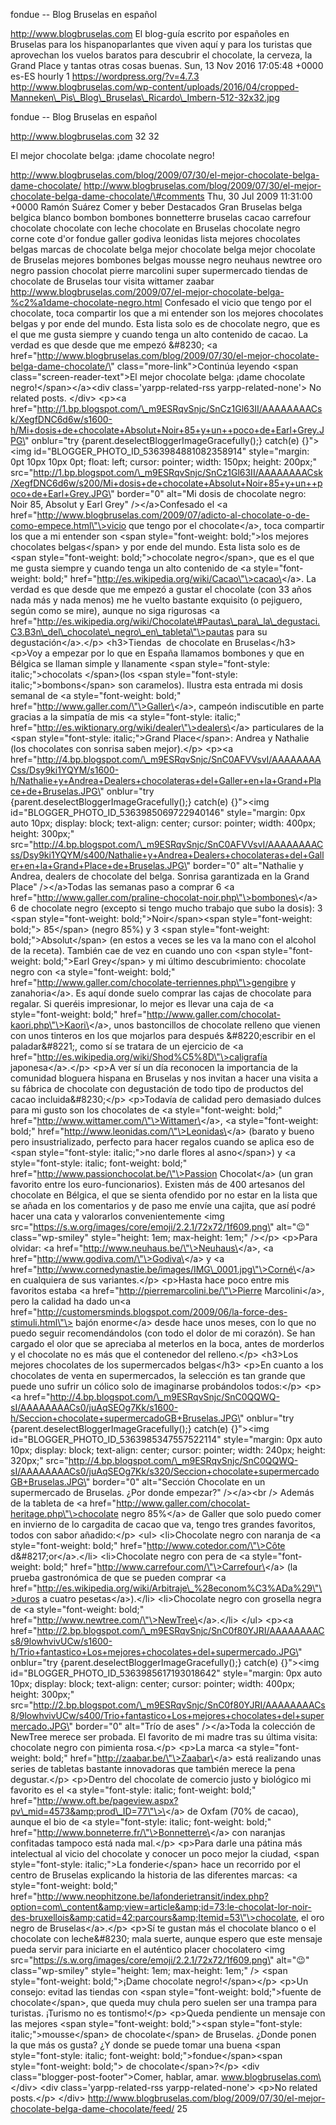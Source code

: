 fondue -- Blog Bruselas en español

http://www.blogbruselas.com El blog-guía escrito por españoles en
Bruselas para los hispanoparlantes que viven aquí y para los turistas
que aprovechan los vuelos baratos para descubrir el chocolate, la
cerveza, la Grand Place y tantas otras cosas buenas. Sun, 13 Nov 2016
17:05:48 +0000 es-ES hourly 1 https://wordpress.org/?v=4.7.3
http://www.blogbruselas.com/wp-content/uploads/2016/04/cropped-Manneken\_Pis\_Blog\_Bruselas\_Ricardo\_Imbern-512-32x32.jpg

fondue -- Blog Bruselas en español

http://www.blogbruselas.com 32 32

El mejor chocolate belga: ¡dame chocolate negro!

http://www.blogbruselas.com/blog/2009/07/30/el-mejor-chocolate-belga-dame-chocolate/
http://www.blogbruselas.com/blog/2009/07/30/el-mejor-chocolate-belga-dame-chocolate/\#comments
Thu, 30 Jul 2009 11:31:00 +0000 Ramón Suárez Comer y beber Destacados
Gran Bruselas belga belgica blanco bombon bombones bonnetterre bruselas
cacao carrefour chocolate chocolate con leche chocolate en Bruselas
chocolate negro corne cote d\'or fondue galler godiva leonidas lista
mejores chocolates belgas marcas de chocolate belga mejor chocolate
belga mejor chocolate de Bruselas mejores bombones belgas mousse negro
neuhaus newtree oro negro passion chocolat pierre marcolini super
supermercado tiendas de chocolate de Bruselas tour visita wittamer
zaabar
http://www.blogbruselas.com/2009/07/el-mejor-chocolate-belga-%c2%a1dame-chocolate-negro.html
Confesado el vicio que tengo por el chocolate, toca compartir los que a
mi entender son los mejores chocolates belgas y por ende del mundo. Esta
lista solo es de chocolate negro, que es el que me gusta siempre y
cuando tenga un alto contenido de cacao. La verdad es que desde que me
empezó &\#8230; \<a
href=\"http://www.blogbruselas.com/blog/2009/07/30/el-mejor-chocolate-belga-dame-chocolate/\"
class=\"more-link\"\>Continúa leyendo \<span
class=\"screen-reader-text\"\>El mejor chocolate belga: ¡dame chocolate
negro!\</span\>\</a\>\<div class=\'yarpp-related-rss
yarpp-related-none\'\> No related posts. \</div\> \<p\>\<a
href=\"http://1.bp.blogspot.com/\_m9ESRqvSnjc/SnCz1Gl63II/AAAAAAAACsk/XegfDNC6d6w/s1600-h/Mi+dosis+de+chocolate+Absolut+Noir+85+y+un++poco+de+Earl+Grey.JPG\"
onblur=\"try {parent.deselectBloggerImageGracefully();} catch(e)
{}\"\>\<img id=\"BLOGGER\_PHOTO\_ID\_5363984881082358914\"
style=\"margin: 0pt 10px 10px 0pt; float: left; cursor: pointer; width:
150px; height: 200px;\"
src=\"http://1.bp.blogspot.com/\_m9ESRqvSnjc/SnCz1Gl63II/AAAAAAAACsk/XegfDNC6d6w/s200/Mi+dosis+de+chocolate+Absolut+Noir+85+y+un++poco+de+Earl+Grey.JPG\"
border=\"0\" alt=\"Mi dosis de chocolate negro: Noir 85, Absolut y Earl
Grey\" /\>\</a\>Confesado el \<a
href=\"http://www.blogbruselas.com/2009/07/adicto-al-chocolate-o-de-como-empece.html\"\>vicio
que tengo por el chocolate\</a\>, toca compartir los que a mi entender
son \<span style=\"font-weight: bold;\"\>los mejores chocolates
belgas\</span\> y por ende del mundo. Esta lista solo es de \<span
style=\"font-weight: bold;\"\>chocolate negro\</span\>, que es el que me
gusta siempre y cuando tenga un alto contenido de \<a
style=\"font-weight: bold;\"
href=\"http://es.wikipedia.org/wiki/Cacao\"\>cacao\</a\>. La verdad es
que desde que me empezó a gustar el chocolate (con 33 años nada más y
nada menos) me he vuelto bastante exquisito (o pejiguero, según como se
mire), aunque no siga rigurosas \<a
href=\"http://es.wikipedia.org/wiki/Chocolate\#Pautas\_para\_la\_degustaci.C3.B3n\_del\_chocolate\_negro\_en\_tableta\"\>pautas
para su degustación\</a\>.\</p\> \<h3\>Tiendas  de chocolate en
Bruselas\</h3\> \<p\>Voy a empezar por lo que en España llamamos
bombones y que en Bélgica se llaman simple y llanamente \<span
style=\"font-style: italic;\"\>chocolats \</span\>(los \<span
style=\"font-style: italic;\"\>bombons\</span\> son caramelos). Ilustra
esta entrada mi dosis semanal de \<a style=\"font-weight: bold;\"
href=\"http://www.galler.com/\"\>Galler\</a\>, campeón indiscutible en
parte gracias a la simpatía de mis \<a style=\"font-style: italic;\"
href=\"http://es.wiktionary.org/wiki/dealer\"\>dealers\</a\>
particulares de la \<span style=\"font-style: italic;\"\>Grand
Place\</span\>: Andrea y Nathalie (los chocolates con sonrisa saben
mejor).\</p\> \<p\>\<a
href=\"http://4.bp.blogspot.com/\_m9ESRqvSnjc/SnC0AFVVsvI/AAAAAAAACss/Dsy9ki1YQYM/s1600-h/Nathalie+y+Andrea+Dealers+chocolateras+del+Galler+en+la+Grand+Place+de+Bruselas.JPG\"
onblur=\"try {parent.deselectBloggerImageGracefully();} catch(e)
{}\"\>\<img id=\"BLOGGER\_PHOTO\_ID\_5363985069722940146\"
style=\"margin: 0px auto 10px; display: block; text-align: center;
cursor: pointer; width: 400px; height: 300px;\"
src=\"http://4.bp.blogspot.com/\_m9ESRqvSnjc/SnC0AFVVsvI/AAAAAAAACss/Dsy9ki1YQYM/s400/Nathalie+y+Andrea+Dealers+chocolateras+del+Galler+en+la+Grand+Place+de+Bruselas.JPG\"
border=\"0\" alt=\"Nathalie y Andrea, dealers de chocolate del belga.
Sonrisa garantizada en la Grand Place\" /\>\</a\>Todas las semanas paso
a comprar 6 \<a
href=\"http://www.galler.com/praline-chocolat-noir.php\"\>bombones\</a\>
6 de chocolate negro (excepto si tengo mucho trabajo que subo la dosis):
3 \<span style=\"font-weight: bold;\"\>Noir\</span\>\<span
style=\"font-weight: bold;\"\> 85\</span\> (negro 85%) y 3 \<span
style=\"font-weight: bold;\"\>Absolut\</span\> (en estos a veces se les
va la mano con el alcohol de la receta). También cae de vez en cuando
uno con \<span style=\"font-weight: bold;\"\>Earl Grey\</span\> y mi
último descubrimiento: chocolate negro con \<a style=\"font-weight:
bold;\"
href=\"http://www.galler.com/chocolate-terriennes.php\"\>gengibre y
zanahoria\</a\>. Es aquí donde suelo comprar las cajas de chocolate para
regalar. Si queréis impresionar, lo mejor es llevar una caja de \<a
style=\"font-weight: bold;\"
href=\"http://www.galler.com/chocolat-kaori.php\"\>Kaori\</a\>, unos
bastoncillos de chocolate relleno que vienen con unos tinteros en los
que mojarlos para después &\#8220;escribir en el paladar&\#8221;, como
sí se tratara de un ejercicio de \<a
href=\"http://es.wikipedia.org/wiki/Shod%C5%8D\"\>caligrafía
japonesa\</a\>.\</p\> \<p\>A ver sí un día reconocen la importancia de
la comunidad bloguera hispana en Bruselas y nos invitan a hacer una
visita a su fábrica de chocolate con degustación de todo tipo de
productos del cacao incluida&\#8230;\</p\> \<p\>Todavía de calidad pero
demasiado dulces para mi gusto son los chocolates de \<a
style=\"font-weight: bold;\"
href=\"http://www.wittamer.com/\"\>Wittamer\</a\>, \<a
style=\"font-weight: bold;\"
href=\"http://www.leonidas.com/\"\>Leonidas\</a\> (barato y bueno pero
insustrializado, perfecto para hacer regalos cuando se aplica eso de
\<span style=\"font-style: italic;\"\>no darle flores al asno\</span\>)
y \<a style=\"font-style: italic; font-weight: bold;\"
href=\"http://www.passionchocolat.be/\"\>Passion Chocolat\</a\> (un gran
favorito entre los euro-funcionarios). Existen más de 400 artesanos del
chocolate en Bélgica, el que se sienta ofendido por no estar en la lista
que se añada en los comentarios y de paso me envíe una cajita, que así
podré hacer una cata y valorarlos convenientemente \<img
src=\"https://s.w.org/images/core/emoji/2.2.1/72x72/1f609.png\"
alt=\"😉\" class=\"wp-smiley\" style=\"height: 1em; max-height: 1em;\"
/\>\</p\> \<p\>Para olvidar: \<a
href=\"http://www.neuhaus.be/\"\>Neuhaus\</a\>, \<a
href=\"http://www.godiva.com/\"\>Godiva\</a\> y \<a
href=\"http://www.cornedynastie.be/images/IMG\_0001.jpg\"\>Corné\</a\>
en cualquiera de sus variantes.\</p\> \<p\>Hasta hace poco entre mis
favoritos estaba \<a href=\"http://pierremarcolini.be/\"\>Pierre
Marcolini\</a\>, pero la calidad ha dado un\<a
href=\"http://customersminds.blogspot.com/2009/06/la-force-des-stimuli.html\"\>
bajón enorme\</a\> desde hace unos meses, con lo que no puedo seguir
recomendándolos (con todo el dolor de mi corazón). Se han cargado el
olor que se apreciaba al meterlos en la boca, antes de morderlos y el
chocolate no es más que el contenedor del relleno.\</p\> \<h3\>Los
mejores chocolates de los supermercados belgas\</h3\> \<p\>En cuanto a
los chocolates de venta en supermercados, la selección es tan grande que
puede uno sufrir un cólico solo de imaginarse probándolos todos:\</p\>
\<p\>\<a
href=\"http://4.bp.blogspot.com/\_m9ESRqvSnjc/SnC0QQWQ-sI/AAAAAAAACs0/juAqSEOg7Kk/s1600-h/Seccion+chocolate+supermercadoGB+Bruselas.JPG\"
onblur=\"try {parent.deselectBloggerImageGracefully();} catch(e)
{}\"\>\<img id=\"BLOGGER\_PHOTO\_ID\_5363985347557522114\"
style=\"margin: 0px auto 10px; display: block; text-align: center;
cursor: pointer; width: 240px; height: 320px;\"
src=\"http://4.bp.blogspot.com/\_m9ESRqvSnjc/SnC0QQWQ-sI/AAAAAAAACs0/juAqSEOg7Kk/s320/Seccion+chocolate+supermercadoGB+Bruselas.JPG\"
border=\"0\" alt=\"Sección Chocolate en un supermercado de Bruselas.
¿Por donde empezar?\" /\>\</a\>\<br /\> Además de la tableta de \<a
href=\"http://www.galler.com/chocolat-heritage.php\"\>chocolate negro
85%\</a\> de Galler que solo puedo comer en invierno de lo cargadita de
cacao que va, tengo tres grandes favoritos, todos con sabor
añadido:\</p\> \<ul\> \<li\>Chocolate negro con naranja de \<a
style=\"font-weight: bold;\" href=\"http://www.cotedor.com/\"\>Côte
d&\#8217;or\</a\>.\</li\> \<li\>Chocolate negro con pera de \<a
style=\"font-weight: bold;\"
href=\"http://www.carrefour.com/\"\>Carrefour\</a\> (la prueba
gastronómica de que se pueden comprar \<a
href=\"http://es.wikipedia.org/wiki/Arbitraje\_%28econom%C3%ADa%29\"\>duros
a cuatro pesetas\</a\>).\</li\> \<li\>Chocolate negro con grosella negra
de \<a style=\"font-weight: bold;\"
href=\"http://www.newtree.com/\"\>NewTree\</a\>.\</li\> \</ul\> \<p\>\<a
href=\"http://2.bp.blogspot.com/\_m9ESRqvSnjc/SnC0f80YJRI/AAAAAAAACs8/9lowhvivUCw/s1600-h/Trio+fantastico+Los+mejores+chocolates+del+supermercado.JPG\"
onblur=\"try {parent.deselectBloggerImageGracefully();} catch(e)
{}\"\>\<img id=\"BLOGGER\_PHOTO\_ID\_5363985617193018642\"
style=\"margin: 0px auto 10px; display: block; text-align: center;
cursor: pointer; width: 400px; height: 300px;\"
src=\"http://2.bp.blogspot.com/\_m9ESRqvSnjc/SnC0f80YJRI/AAAAAAAACs8/9lowhvivUCw/s400/Trio+fantastico+Los+mejores+chocolates+del+supermercado.JPG\"
border=\"0\" alt=\"Trío de ases\" /\>\</a\>Toda la colección de NewTree
merece ser probada. El favorito de mi madre tras su última visita:
chocolate negro con pimienta rosa.\</p\> \<p\>La marca \<a
style=\"font-weight: bold;\" href=\"http://zaabar.be/\"\>Zaabar\</a\>
está realizando unas series de tabletas bastante innovadoras que también
merece la pena degustar.\</p\> \<p\>Dentro del chocolate de comercio
justo y biológico mi favorito es el \<a style=\"font-style: italic;
font-weight: bold;\"
href=\"http://www.oft.be/pageview.aspx?pv\_mid=4573&amp;prod\_ID=77\"\>\</a\>
de Oxfam (70% de cacao), aunque el bio de \<a style=\"font-style:
italic; font-weight: bold;\"
href=\"http://www.bonneterre.fr/\"\>Bonnetterre\</a\> con naranjas
confitadas tampoco está nada mal.\</p\> \<p\>Para darle una pátina más
intelectual al vicio del chocolate y conocer un poco mejor la ciudad,
\<span style=\"font-style: italic;\"\>La fonderie\</span\> hace un
recorrido por el centro de Bruselas explicando la historia de las
diferentes marcas: \<a style=\"font-weight: bold;\"
href=\"http://www.neophitzone.be/lafonderietransit/index.php?option=com\_content&amp;view=article&amp;id=73:le-chocolat-lor-noir-des-bruxellois&amp;catid=42:parcours&amp;Itemid=53\"\>chocolate,
el oro negro de Bruselas\</a\>.\</p\> \<p\>Sí te gustan más el chocolate
blanco o el chocolate con leche&\#8230; mala suerte, aunque espero que
este mensaje pueda servir para iniciarte en el auténtico placer
chocolatero \<img
src=\"https://s.w.org/images/core/emoji/2.2.1/72x72/1f609.png\"
alt=\"😉\" class=\"wp-smiley\" style=\"height: 1em; max-height: 1em;\"
/\> \<span style=\"font-weight: bold;\"\>¡Dame chocolate
negro!\</span\>\</p\> \<p\>Un consejo: evitad las tiendas con \<span
style=\"font-weight: bold;\"\>fuente de chocolate\</span\>, que queda
muy chula pero suelen ser una trampa para turistas. ¡Turismo no es
tontismo!\</p\> \<p\>Queda pendiente un mensaje con las mejores \<span
style=\"font-weight: bold;\"\>\<span style=\"font-style:
italic;\"\>mousse\</span\> de chocolate\</span\> de Bruselas. ¿Donde
ponen la que más os gusta? ¿Y donde se puede tomar una buena \<span
style=\"font-style: italic; font-weight: bold;\"\>fondue\</span\>\<span
style=\"font-weight: bold;\"\> de chocolate\</span\>?\</p\> \<div
class=\"blogger-post-footer\"\>Comer, hablar, amar.
www.blogbruselas.com\</div\> \<div class=\'yarpp-related-rss
yarpp-related-none\'\> \<p\>No related posts.\</p\> \</div\>
http://www.blogbruselas.com/blog/2009/07/30/el-mejor-chocolate-belga-dame-chocolate/feed/
25
